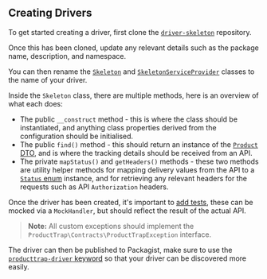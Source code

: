 ## Creating Drivers

To get started creating a driver, first clone the [`driver-skeleton`](https://github.com/producttrap/driver-skeleton) repository.

Once this has been cloned, update any relevant details such as the package name, description, and namespace.

You can then rename the [`Skeleton`](https://github.com/producttrap/driver-skeleton/blob/main/src/Skeleton.php) and  [`SkeletonServiceProvider`](https://github.com/producttrap/driver-skeleton/blob/main/src/SkeletonServiceProvider.php) classes to the name of your driver.

Inside the `Skeleton` class, there are multiple methods, here is an overview of what each does:

- The public `__construct` method - this is where the class should be instantiated, and anything class properties derived from the configuration should be initialised.
- The public `find()` method - this should return an instance of the [`Product` DTO](https://github.com/producttrap/producttrap/blob/main/src/DTOs/Product.php), and is where the tracking details should be received from an API.
- The private `mapStatus()` and `getHeaders()` methods - these two methods are utility helper methods for mapping delivery values from the API to a [`Status` enum](https://github.com/producttrap/producttrap/blob/main/src/Enums/Status.php) instance, and for retrieving any relevant headers for the requests such as API `Authorization` headers.

Once the driver has been created, it's important to [add tests](https://github.com/producttrap/driver-skeleton/blob/main/tests/Feature/SkeletonTest.php), these can be mocked via a `MockHandler`, but should reflect the result of the actual API.

> **Note:** All custom exceptions should implement the `ProductTrap\Contracts\ProductTrapException` interface.

The driver can then be published to Packagist, make sure to use the [`producttrap-driver` keyword](https://github.com/producttrap/driver-skeleton/blob/main/composer.json#L6-L8) so that your driver can be discovered more easily.

